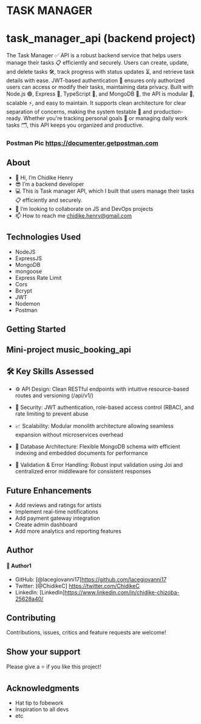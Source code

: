 # TASK MANAGER
# task_manager_api (backend project)
The Task Manager ✅ API is a robust backend service that helps users manage their tasks 📋 efficiently and securely.
Users can create, update, and delete tasks 🛠️, track progress with status updates ⏳, and retrieve task details with ease.
JWT-based authentication 🔐 ensures only authorized users can access or modify their tasks, maintaining data privacy.
Built with Node.js 🟢, Express 🚀, TypeScript 📜, and MongoDB 🍃, the API is modular 🧱, scalable ⚡, and easy to maintain.
It supports clean architecture for clear separation of concerns, making the system testable 🧪 and production-ready.
Whether you're tracking personal goals 🎯 or managing daily work tasks 🗂️, this API keeps you organized and productive.

### Postman Pic https://documenter.getpostman.com

## About 
* 👋 Hi, I’m Chidike Henry
* 😎 I’m a backend developer
* 💻 This is Task manager API, which I built that users manage their tasks 📋 efficiently and securely.
* 💞️ I’m looking to collaborate on JS and DevOps projects
* 📫 How to reach me chidike.henry@gmail.com 

## Technologies Used
* NodeJS
* ExpressJS
* MongoDB
* mongoose
* Express Rate Limit
* Cors
* Bcrypt
* JWT
* Nodemon
* Postman 

## Getting Started
## Mini-project   music_booking_api

## 🛠️ Key Skills Assessed

* ⚙️ API Design: Clean RESTful endpoints with intuitive resource-based routes and versioning (/api/v1/)

* 🔐 Security: JWT authentication, role-based access control (RBAC), and rate limiting to prevent abuse

* 📈 Scalability: Modular monolith architecture allowing seamless expansion without microservices overhead

* 🧠 Database Architecture: Flexible MongoDB schema with efficient indexing and embedded documents for performance

* 🧪 Validation & Error Handling: Robust input validation using Joi and centralized error middleware for consistent responses  

## Future Enhancements
* Add reviews and ratings for artists
* Implement real-time notifications
* Add payment gateway integration
* Create admin dashboard
* Add more analytics and reporting features

## Author
#### 👤 Author1
- GitHub: [@lacegiovanni17]https://github.com/lacegiovanni17
- Twitter: [@ChidikeC] https://twitter.com/ChidikeC
- LinkedIn: [LinkedIn]https://www.linkedin.com/in/chidike-chizoba-25628a40/

## Contributing 
Contributions, issues, critics and feature requests are welcome!

## Show your support
Please give a ⭐️ if you like this project! 

## Acknowledgments
- Hat tip to fobework
- Inspiration to all devs
- etc
